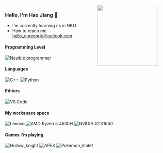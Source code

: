<img align="right" width="200" src="https://user-images.githubusercontent.com/105656100/203349877-9b8775b6-2f31-4e52-9d94-fde5ed0e4f0f.png">

### Hello, I'm Hao Jiang 👋

- I'm currently learning cs in NKU.
- How to reach me hello_guregorio@outlook.com

#### Programming Level
![Newbie programmer](https://img.shields.io/badge/Newbie_programmer-FCC624?style=for-the-badge&logo=Linux&logoColor=black)

#### Languages
![C++](https://img.shields.io/badge/cpp-blueviolet?style=for-the-badge&logo=cplusplus&logoColor=white)
![Python](https://img.shields.io/badge/python-blue?style=for-the-badge&logo=python&logoColor=white)

#### Editors
![VS Code](https://img.shields.io/badge/VS_Code-0078D4?style=for-the-badge&logo=visual%20studio%20code&logoColor=white)

#### My workspace specs
![Lenovo](https://img.shields.io/badge/lenovo_legion_r7000-ED1C24?style=for-the-badge&logo=lenovo&logoColor=white)
![AMD Ryzen 5 4600H](https://img.shields.io/badge/AMD_Ryzen_5_4600H-black?style=for-the-badge&logo=amd&logoColor=white)
![NVIDIA GTX1650](https://img.shields.io/badge/NVIDIA_GTX1650-76B900?style=for-the-badge&logo=nvidia&logoColor=white)

#### Games I'm playing
![Hollow_knight](https://img.shields.io/badge/hollow_knight-lightgrey?style=for-the-badge&logo=steam&logoColor=white)
![APEX](https://img.shields.io/badge/Apex%20Legends-red?style=for-the-badge&logo=steam&logoColor=white)
![Pokémon_Violet](https://img.shields.io/badge/Pokémon_Violet-blueviolet?style=for-the-badge&logo=nintendo-switch&logoColor=white)

